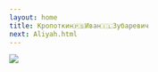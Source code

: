 ```yaml
---
layout: home
title: Кропоткин🇵🇸Иван🇮🇱Зубаревич
next: Aliyah.html
---
```


[![](https://thepiratecircus.com/Inquisition/indulgentia/oobo42.jpg)](https://moses.lamourism.com/mossad/princess.jpg)
